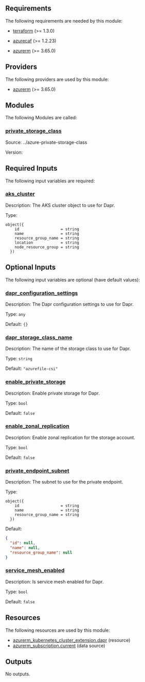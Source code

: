 <!-- BEGIN_TF_DOCS -->


## Requirements

The following requirements are needed by this module:

- <a name="requirement_terraform"></a> [terraform](#requirement\_terraform) (>= 1.3.0)

- <a name="requirement_azurecaf"></a> [azurecaf](#requirement\_azurecaf) (>= 1.2.23)

- <a name="requirement_azurerm"></a> [azurerm](#requirement\_azurerm) (>= 3.65.0)

## Providers

The following providers are used by this module:

- <a name="provider_azurerm"></a> [azurerm](#provider\_azurerm) (>= 3.65.0)

## Modules

The following Modules are called:

### <a name="module_private_storage_class"></a> [private\_storage\_class](#module\_private\_storage\_class)

Source: ../azure-private-storage-class

Version:

## Required Inputs

The following input variables are required:

### <a name="input_aks_cluster"></a> [aks\_cluster](#input\_aks\_cluster)

Description: The AKS cluster object to use for Dapr.

Type:

```hcl
object({
    id                  = string
    name                = string
    resource_group_name = string
    location            = string
    node_resource_group = string
  })
```

## Optional Inputs

The following input variables are optional (have default values):

### <a name="input_dapr_configuration_settings"></a> [dapr\_configuration\_settings](#input\_dapr\_configuration\_settings)

Description: The Dapr configuration settings to use for Dapr.

Type: `any`

Default: `{}`

### <a name="input_dapr_storage_class_name"></a> [dapr\_storage\_class\_name](#input\_dapr\_storage\_class\_name)

Description: The name of the storage class to use for Dapr.

Type: `string`

Default: `"azurefile-csi"`

### <a name="input_enable_private_storage"></a> [enable\_private\_storage](#input\_enable\_private\_storage)

Description: Enable private storage for Dapr.

Type: `bool`

Default: `false`

### <a name="input_enable_zonal_replication"></a> [enable\_zonal\_replication](#input\_enable\_zonal\_replication)

Description: Enable zonal replication for the storage account.

Type: `bool`

Default: `false`

### <a name="input_private_endpoint_subnet"></a> [private\_endpoint\_subnet](#input\_private\_endpoint\_subnet)

Description: The subnet to use for the private endpoint.

Type:

```hcl
object({
    id                  = string
    name                = string
    resource_group_name = string
  })
```

Default:

```json
{
  "id": null,
  "name": null,
  "resource_group_name": null
}
```

### <a name="input_service_mesh_enabled"></a> [service\_mesh\_enabled](#input\_service\_mesh\_enabled)

Description: Is service mesh enabled for Dapr.

Type: `bool`

Default: `false`

## Resources

The following resources are used by this module:

- [azurerm_kubernetes_cluster_extension.dapr](https://registry.terraform.io/providers/hashicorp/azurerm/latest/docs/resources/kubernetes_cluster_extension) (resource)
- [azurerm_subscription.current](https://registry.terraform.io/providers/hashicorp/azurerm/latest/docs/data-sources/subscription) (data source)

## Outputs

No outputs.


<!-- END_TF_DOCS -->
